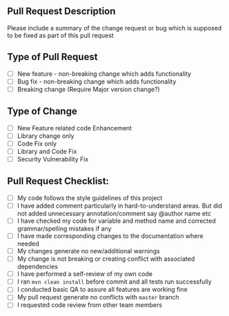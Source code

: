 ## Pull Request Description

Please include a summary of the change request or bug which is supposed to be fixed as part of this pull request

## Type of Pull Request

- [ ] New feature - non-breaking change which adds functionality
- [ ] Bug fix - non-breaking change which adds functionality
- [ ] Breaking change (Require Major version change?)

## Type of Change

- [ ] New Feature related code Enhancement
- [ ] Library change only
- [ ] Code Fix only
- [ ] Library and Code Fix
- [ ] Security Vulnerability Fix

## Pull Request Checklist:

- [ ] My code follows the style guidelines of this project
- [ ] I have added comment particularly in hard-to-understand areas. But did not added unnecessary annotation/comment say @author name etc
- [ ] I have checked my code for variable and method name and corrected grammar/spelling mistakes if any
- [ ] I have made corresponding changes to the documentation where needed
- [ ] My changes generate no new/additional warnings
- [ ] My change is not breaking or creating conflict with associated dependencies
- [ ] I have performed a self-review of my own code
- [ ] I ran `mvn clean install` before commit and all tests run successfully
- [ ] I conducted basic QA to assure all features are working fine
- [ ] My pull request generate no conflicts with `master` branch
- [ ] I requested code review from other team members
